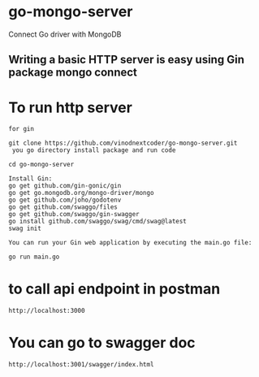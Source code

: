 # go-mongo-server
Connect Go driver with MongoDB

## Writing a basic HTTP server is easy using Gin package mongo connect

# To run http server


```
for gin

git clone https://github.com/vinodnextcoder/go-mongo-server.git
 you go directory install package and run code

cd go-mongo-server

Install Gin:
go get github.com/gin-gonic/gin
go get go.mongodb.org/mongo-driver/mongo
go get github.com/joho/godotenv
go get github.com/swaggo/files
go get github.com/swaggo/gin-swagger
go install github.com/swaggo/swag/cmd/swag@latest
swag init

You can run your Gin web application by executing the main.go file:

go run main.go

````
# to call api endpoint in postman

```
http://localhost:3000

```

# You can go to swagger doc

```
http://localhost:3001/swagger/index.html
```


